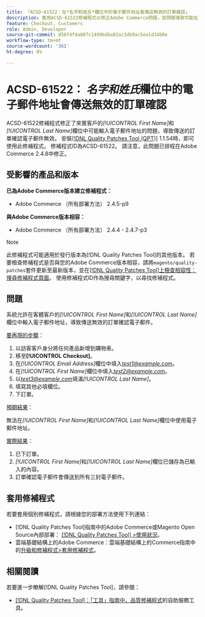 ```yaml
---
title: 「ACSD-61522：在*名字和姓氏*欄位中的電子郵件地址會傳送無效的訂單確認」
description: 套用ACSD-61522修補程式以修正Adobe Commerce問題，該問題導致可能在來賓客戶的*[!UICONTROL First Name]*和*[!UICONTROL Last Name]*欄位中輸入電子郵件地址，從而導致傳送的訂單確認電子郵件無效。
feature: Checkout, Customers
role: Admin, Developer
source-git-commit: d56f4fda007c1499bdba82ac3db9ac5ea1d34b0e
workflow-type: tm+mt
source-wordcount: '361'
ht-degree: 0%

---
```



# ACSD-61522： *名字和姓氏*&#x200B;欄位中的電子郵件地址會傳送無效的訂單確認

ACSD-61522修補程式修正了來賓客戶的&#x200B;*[!UICONTROL First Name]*&#x200B;和&#x200B;*[!UICONTROL Last Name]*&#x200B;欄位中可能輸入電子郵件地址的問題，導致傳送的訂單確認電子郵件無效。 安裝[[!DNL Quality Patches Tool (QPT)]](/help/tools/quality-patches-tool/quality-patches-tool-to-self-serve-quality-patches.md) 1.1.54時，即可使用此修補程式。 修補程式ID為ACSD-61522。 請注意，此問題已排程在Adobe Commerce 2.4.8中修正。

## 受影響的產品和版本

**已為Adobe Commerce版本建立修補程式：**

* Adobe Commerce （所有部署方法） 2.4.5-p9

**與Adobe Commerce版本相容：**

* Adobe Commerce （所有部署方法） 2.4.4 - 2.4.7-p3

>[!NOTE]
>
>此修補程式可能適用於發行版本為[!DNL Quality Patches Tool]的其他版本。 若要檢查修補程式是否與您的Adobe Commerce版本相容，請將`magento/quality-patches`套件更新至最新版本，並在[[!DNL Quality Patches Tool]上檢查相容性：搜尋修補程式頁面](https://experienceleague.adobe.com/tools/commerce-quality-patches/index.html?lang=zh-Hant)。 使用修補程式ID作為搜尋關鍵字，以尋找修補程式。

## 問題

系統允許在客體客戶的&#x200B;*[!UICONTROL First Name]*&#x200B;和&#x200B;*[!UICONTROL Last Name]*&#x200B;欄位中輸入電子郵件地址，導致傳送無效的訂單確認電子郵件。

<u>要再現的步驟</u>：

1. 以訪客客戶身分將任何產品新增到購物車。
1. 移至&#x200B;**[!UICONTROL Checkout]**。
1. 在&#x200B;*[!UICONTROL Email Address]*&#x200B;欄位中填入&#x200B;*test1@example.com*。
1. 在&#x200B;*[!UICONTROL First Name]*&#x200B;欄位中填入&#x200B;*<test2@example.com>*。
1. 以&#x200B;*<test3@example.com>*&#x200B;填滿&#x200B;*[!UICONTROL Last Name]*。
1. 填寫其他必填欄位。
1. 下訂單。

<u>預期結果</u>：

無法在&#x200B;*[!UICONTROL First Name]*&#x200B;和&#x200B;*[!UICONTROL Last Name]*&#x200B;欄位中使用電子郵件地址。

<u>實際結果</u>：

1. 已下訂單。
1. *[!UICONTROL First Name]*&#x200B;和&#x200B;*[!UICONTROL Last Name]*&#x200B;欄位已儲存為已輸入的內容。
1. 訂單確認電子郵件會傳送到所有三封電子郵件。

## 套用修補程式

若要套用個別修補程式，請根據您的部署方法使用下列連結：

* [!DNL Quality Patches Tool]指南中的Adobe Commerce或Magento Open Source內部部署： [[!DNL Quality Patches Tool] >使用狀況](/help/tools/quality-patches-tool/usage.md)。
* 雲端基礎結構上的Adobe Commerce：雲端基礎結構上的Commerce指南中的[升級和修補程式>套用修補程式](https://experienceleague.adobe.com/docs/commerce-cloud-service/user-guide/develop/upgrade/apply-patches.html?lang=zh-Hant)。

## 相關閱讀

若要進一步瞭解[!DNL Quality Patches Tool]，請參閱：

* [[!DNL Quality Patches Tool]：「工具」指南中，品質修補程式](/help/tools/quality-patches-tool/quality-patches-tool-to-self-serve-quality-patches.md)的自助服務工具。
